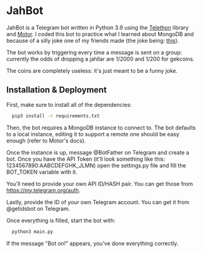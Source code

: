 
# JahBot

JahBot is a Telegram bot written in Python 3.9 using the [Telethon](https://github.com/LonamiWebs/Telethon) library and [Motor](https://github.com/mongodb/motor).
I coded this bot to practice what I learned about MongoDB and because of a silly joke one of my friends made (the joke being: [this](https://preview.redd.it/hl68bbom1ei21.jpg?auto=webp&s=28713fa6eca92ff5d1280b46dac7d31748c8811f)). 

The bot works by triggering every time a message is sent on a group: currently the odds of dropping a jahllar are 1/2000 and 1/200 for gekcoins.

The coins are completely useless: it's just meant to be a funny joke.
## Installation & Deployment

First, make sure to install all of the dependencies:

```bash
  pip3 install -r requirements.txt
```
Then, the bot requires a MongoDB instance to connect to. The bot defaults to a local instance, editing it to support a remote one should be easy enough (refer to Motor's docs).

Once the instance is up, message @BotFather on Telegram and create a bot. Once you have the API Token (it'll look something like this: 1234567890:AABCDEFGHK_JLMN) open the settings.py file and fill the BOT_TOKEN variable with it.

You'll need to provide your own API ID/HASH pair. You can get those from https://my.telegram.org/auth.

Lastly, provide the ID of your own Telegram account. You can get it from @getidsbot on Telegram.

Once everything is filled, start the bot with:

```bash
  python3 main.py
```

If the message "Bot on!" appears, you've done everything correctly.